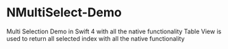 # NMultiSelect-Demo
Multi Selection Demo in Swift 4 with all the native functionality
Table View is used to return all selected index with all the native functionality
